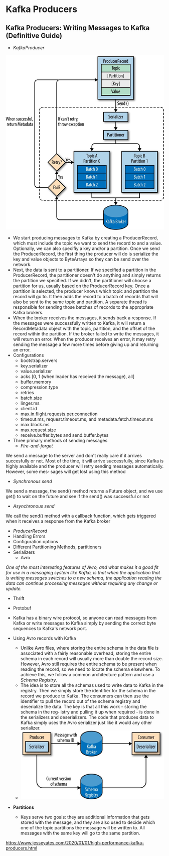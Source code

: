 # Kafka Producers

## Kafka Producers: Writing Messages to Kafka (Definitive Guide)

- *KafkaProducer*

![image](../../media/Technologies-Kafka-Kafka-Producers-image1.jpg)

- We start producing messages to Kafka by creating a ProducerRecord, which must include the topic we want to send the record to and a value. Optionally, we can also specifiy a key and/or a partition. Once we send the ProducerRecord, the first thing the producer will do is serialize the key and value objects to ByteArrays so they can be send over the network.
- Next, the data is sent to a partitioner. If we specified a partition in the ProducerRecord, the partitioner doesn't do anything and simply returns the partition we specified. If we didn't, the partitioner will choose a partition for us, usually based on the ProducerRecord key. Once a partition is selected, the producer knows which topic and partition the record will go to. It then adds the record to a batch of records that will also be sent to the same topic and partition. A separate thread is responsible for sending those batches of records to the appropriate Kafka brokers.
- When the broker receives the messages, it sends back a response. If the messages were successfully written to Kafka, it will return a RecordMetadata object with the topic, partition, and the offset of the record within the partition. If the broker failed to write the messages, it will return an error. When the producer receives an error, it may retry sending the message a few more times before giving up and returning an error.
- Configurations
  - bootstrap.servers
  - key.serializer
  - value.serializer
  - acks [0, 1 (when leader has received the message), all]
  - buffer.memory
  - compression.type
  - retries
  - batch.size
  - linger.ms
  - client.id
  - max.in.flight.requests.per.connection
  - timeout.ms, request.timeout.ms, and metadata.fetch.timeout.ms
  - max.block.ms
  - max.request.size
  - receive.buffer.bytes and send.buffer.bytes
- Three primary methods of sending messages
  - *Fire-and-forget*

We send a message to the server and don't really care if it arrives succesfully or not. Most of the time, it will arrive successfully, since Kafka is highly available and the producer will retry sending messages automatically. However, some mes‐ sages will get lost using this method

- *Synchronous send*

We send a message, the send() method returns a Future object, and we use get() to wait on the future and see if the send() was successful or not

- *Asynchronous send*

We call the send() method with a callback function, which gets triggered when it receives a response from the Kafka broker

- *ProducerRecord*
- Handling Errors
- Configuration options
- Different Partitioning Methods, partitioners
- Serializers
  - Avro

*One of the most interesting features of Avro, and what makes it a good fit for use in a messaging system like Kafka, is that when the application that is writing messages switches to a new schema, the application reading the data can continue processing messages without requiring any change or update.*

- Thrift
- Protobuf

- Kafka has a binary wire protocol, so anyone can read messages from Kafka or write messages to Kafka simply by sending the correct byte sequences to Kafka's network port.
- Using Avro records with Kafka
  - Unlike Avro files, where storing the entire schema in the data file is associated with a fairly reasonable overhead, storing the entire schema in each record will usually more than double the record size. However, Avro still requires the entire schema to be present when reading the record, so we need to locate the schema elsewhere. To achieve this, we follow a common architecture pattern and use a *Schema Registry*.
  - The idea is to store all the schemas used to write data to Kafka in the registry. Then we simply store the identifier for the schema in the record we produce to Kafka. The consumers can then use the identifier to pull the record out of the schema registry and deserialize the data. The key is that all this work - storing the schema in the reg‐ istry and pulling it up when required - is done in the serializers and deserializers. The code that produces data to Kafka simply uses the Avro serializer just like it would any other serializer.
  - ![image](../../media/Technologies-Kafka-Kafka-Producers-image2.jpg)
- **Partitions**
  - Keys serve two goals: they are additional information that gets stored with the message, and they are also used to decide which one of the topic partitions the message will be written to. All messages with the same key will go to the same partition.

<https://www.jesseyates.com/2020/01/01/high-performance-kafka-producers.html>
